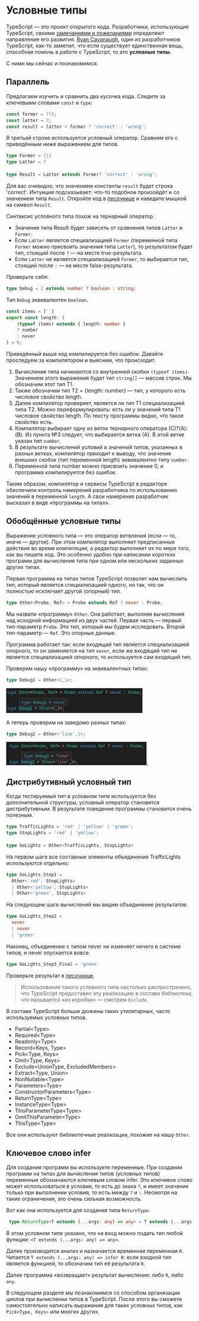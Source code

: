 # Условные типы

TypeScript — это проект открытого кода. Разработчики, использующие TypeScript, своими [замечаниями и пожеланиями](https://github.com/microsoft/TypeScript/issues) определяют направление его развития. [Ryan Cavanaugh](https://twitter.com/SeaRyanC/status/1029846761718702081), один из разработчиков TypeScript, как-то заметил, что если существует единственная вещь, способная помочь в работе с TypeScript, то это **условные типы**. 

С ними мы сейчас и познакомимся.

## Параллель

Предлагаем изучить и сравнить два кусочка кода. Следите за ключевыми словами `const` и `type`:

```javascript
const former = 7*2;
const latter = 7;
const result = latter < former ? 'correct' : 'wrong';
```

В третьей строке используется условный оператор. Сравним его с приведённым ниже выражением для типов.

```typescript
type Former = 7|2
type Latter = 7

type Result = Latter extends Former? 'correct' : 'wrong';
```

Для вас очевидно, что значением константы `result` будет строка 'correct'. Интуиция подсказывает: что-то подобное произойдёт и со значением типа `Result`. Откройте код в [песочнице](https://www.typescriptlang.org/play?#code/MYewdgzgLgBAZiATgWwKaJgXhgdgFQBMA3AFCiSwA2AhlFOlrqWeNDIqhAK6WzY10GAHnhI0GAPwwA5KEQdgUaTABcMgO6JwAc2nMoATwAOqGADExDbDgA+BEoZMwAMrXoZrJB8dMAlTjx8Lm4MqAAe9GAAJhDmlohSMnIKSqoaWmC6REA) и наведите мышкой на символ `Result`.

Синтаксис условного типа похож на тернарный оператор.

* Значение типа Result будет зависеть от сравнения типов `Latter` и `Former`.
* Если `Latter` является специализацией `Former` (переменной типа `Former` можно присвоить значения типа `Latter`), то результатом будет тип, стоящий после `?` — на месте true-результата.
* Если `Latter` не является специализацией `Former`, то выбирается тип, стоящий после `:` — на месте false-результата.

Проверьте себя:

```ts
type Debug = 2 extends number ? boolean : string;
```

Тип `Debug` эквивалентен `boolean`.

```ts
const items = ['']
export const length: (
    (typeof items) extends { length: number }
    ? number
    : never
) = 0;
```

Приведённый выше код компилируется без ошибок. Давайте проследуем за компилятором и выясним, что происходит.

1. Вычисления типа начинаются со внутренней скобки `(typeof items)`. Значением этого выражения будет тип `string[]` — массив строк. Мы обозначим этот тип T1.
2. Также обозначим тип T2 = {length: number} — тип, у которого есть числовое  свойство length.
3. Далее компилятор проверяет, является ли тип T1 специализацией типа T2. Можно переформулировать: есть ли у значений типа T1 числовое свойство length. По тексту программы видно, что такое свойство есть.
4. Компилятор выбирает одну из веток тернарного оператора (С)?(A):(B). Из пункта №3 следует, что выбирается ветка (А). В этой ветке указан тип `number`.
5. В результате вычислений условий и значений типов, указанных в разных ветках, компилятор приходит к выводу, что значение внешних скобок (тип переменной length) эквивалентно типу `number`.
6. Переменной типа number можно присвоить значение 0, и программа компилируется без ошибок.

Таким образом, компилятор и сервисы TypeScript в редакторе обеспечили контроль намерений разработчика по использованию значений в переменной `length`. А свои намерения разработчик высказал в виде «программы на типах».

## Обобщённые условные типы

Выражение условного типа — это оператор ветвления (если — то, иначе — другое). При этом компилятор выполняет предписанные действия во время компиляции, а редактор выполняет их по мере того, как вы пишете код. Это особенно удобно при написании коротких программ для вычисления типа при одном или нескольких заданных других типах.

Первая программа на типах типов TypeScript позволит нам вычислить тип, который является специализацией одного, но так, что он полностью исключает другой (опорный) тип.

```ts
type Other<Probe, Ref> = Probe extends Ref ? never : Probe;
```

Мы назвали «программу» `Other`. Она работает, выполняя вычисления над исходной информацией из двух частей. Первая часть — первый тип-параметр `Probe`. Это тип, который мы будем исследовать. Второй тип-параметр — `Ref`. Это опорные данные.

Программа работает так: если входящий тип является специализацией опорного, то он заменяется на тип `never`, если же входящий тип не является специализацией опорного, то используется сам входящий тип.

Проверим нашу «программу» на эквивалентных типах:

```ts
type Debug1 = Other<1,1>;
```

![вычисление для эквивалентных типов дают never](assets/never.png)

А теперь проверим на заведомо разных типах:

```ts
type Debug2 = Other<'line',1>;
```

![Вычисление для несвязанных типов даёт этот тип](assets/line.png);

## Дистрибутивный условный тип

Когда тестируемый тип в условном типе используется без дополнительной структуры, условный оператор становится дистрибутивным. В результате поведение программы становится очень полезным.

```ts
type TrafficLights = 'red' | 'yellow' | 'green';
type StopLights = 'red' | 'yellow';

type GoLights = Other<TrafficLights, StopLights>
```

На первом шаге все составные элементы объединения TrafficLights используются отдельно:

```ts
type GoLights_Step1 = 
  Other<'red', StopLights>
  | Other<'yellow', StopLights>
  | Other<'green', StopLights>

```

На следующем шаге вычислений мы видим объединение результатов:

```ts
type GoLights_Step2 = 
  never
  | never
  | 'green'

```

Наконец, объединение с типом never не изменяет ничего в системе типов, и never опускается вовсе.

```ts
type GoLights_Step3_Final = 'green'

```

Проверьте результат в [песочнице](https://www.typescriptlang.org/play?#code/FAFwngDgpgBA8iAFlATgHgAooPYCMoA0MASlAGYB8MAvDFnrFAB4hQB2AJgM4nkwD8MNlABuqGAC46OfAG5goSLAAqKAIZkyASwDGAGS0BzRCB60A5CigdzMAD4xzYKABsX2AO62H5w1fbm8uDQMADKINgQBsamNI5WNvaOzm6egQrBsADi2NEmZvBIqGiqGtr6RvlE4ZF5phTAQA).

> Использование такого условного типа настолько распространено, что TypeScript предоставил эту реализацию в составе библиотеки, что называется «из коробки» — смотрим `Exclude`.

В составе TypeScript больше дюжины таких утилитарных, часто используемых условных типов.

* Partial&lt;Type>
* Required&lt;Type>
* Readonly&lt;Type>
* Record&lt;Keys, Type>
* Pick&lt;Type, Keys>
* Omit&lt;Type, Keys>
* Exclude&lt;UnionType, ExcludedMembers>
* Extract&lt;Type, Union>
* NonNullable&lt;Type>
* Parameters&lt;Type>
* ConstructorParameters&lt;Type>
* ReturnType&lt;Type>
* InstanceType&lt;Type>
* ThisParameterType&lt;Type>
* OmitThisParameter&lt;Type>
* ThisType&lt;Type>

Все они используют библиотечные реализации, похожие на нашу `Other`.

## Ключевое слово infer

Для создания программ вы используете переменные. При создании программ на типах для вычисления типов (условных типов) переменные обозначаются ключевым словом infer. Это ключевое слово может использоваться в условии, то есть до знака `?`, и имеет значение только при выполнении условия, то есть между `?` и `:`. Несмотря на такие ограничения, это очень сильная возможность.

Вот как она используется для создания типа `ReturnType`:

```ts
 type ReturnType<T extends (...args: any) => any> = T extends (...args: any) => infer R ? R : any;
```

В этом условном типе указано, что на вход можно подать тип любой функции: `<T extends (...args: any) => any>`.

Далее производится анализ и назначается временная переменная `R`. Читается `T extends (...args: any) => infer R`: если входной тип является функцией, то обозначим тип её результата `R`.

Далее программа «возвращает» результат вычисления: либо `R`, либо `any`.

В следующем разделе мы познакомимся со способом организации циклов при вычислении типов в TypeScript. После этого вы сможете самостоятельно написать выражения для таких условных типов, как `Pick<Type, Keys>` или многих других.

